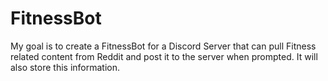 # FitnessBot
My goal is to create a FitnessBot for a Discord Server that can pull Fitness related content from Reddit and post it to the server when prompted. It will also store this information.
